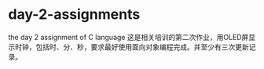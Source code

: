 # day-2-assignments
the day 2 assignment of C language
这是相关培训的第二次作业，用OLED屏显示时钟，包括时、分、秒，要求最好使用面向对象编程完成。并至少有三次更新记录。
